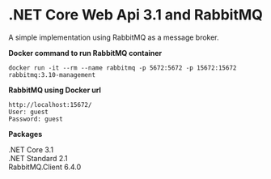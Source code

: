 # .NET Core Web Api 3.1 and RabbitMQ

A simple implementation using RabbitMQ as a message broker.

<b>Docker command to run RabbitMQ container</b>

	docker run -it --rm --name rabbitmq -p 5672:5672 -p 15672:15672 rabbitmq:3.10-management

<b>RabbitMQ using Docker url</b>		

	http://localhost:15672/
	User: guest
	Password: guest

<b>Packages</b>

.NET Core 3.1   
.NET Standard 2.1   
RabbitMQ.Client 6.4.0
